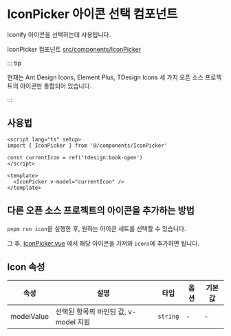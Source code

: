 # IconPicker 아이콘 선택 컴포넌트

Iconify 아이콘을 선택하는데 사용됩니다.

IconPicker 컴포넌트 [src/components/IconPicker](https://github.com/web2-solution/web2-vue-framework/tree/demo/src/components/IconPicker) 

::: tip

현재는 Ant Design Icons, Element Plus, TDesign Icons 세 가지 오픈 소스 프로젝트의 아이콘만 통합되어 있습니다.

:::

## 사용법


```vue
<script lang="ts" setup>
import { IconPicker } from '@/components/IconPicker'

const currentIcon = ref('tdesign:book-open')
</script>

<template>
  <IconPicker v-model="currentIcon" />
</template>

```

## 다른 오픈 소스 프로젝트의 아이콘을 추가하는 방법

`pnpm run icon`을 실행한 후, 원하는 아이콘 세트를 선택할 수 있습니다.

그 후, [IconPicker.vue](https://github.com/web2-solution/web2-vue-framework/blob/demo/src/components/IconPicker/src/IconPicker.vue) 에서 해당 아이콘을 가져와 `icons`에 추가하면 됩니다.

## Icon 속성<span id="Icon"></span>

| 속성 | 설명 | 타입 | 옵션 | 기본값 |
| ---- | ---- | ---- | ---- | ---- |
| modelValue | 선택된 항목의 바인딩 값, v-model 지원 | `string` | - | - |

